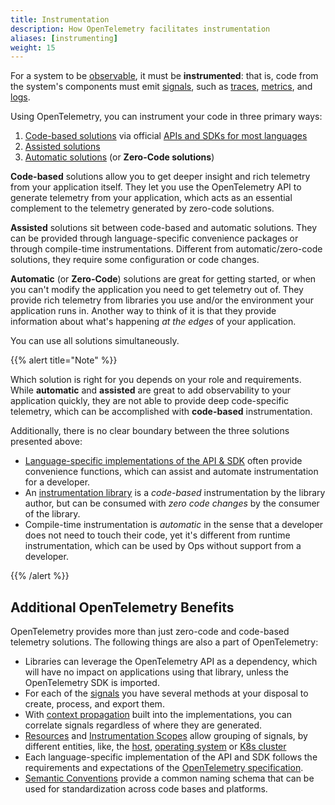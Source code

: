 ```yaml
---
title: Instrumentation
description: How OpenTelemetry facilitates instrumentation
aliases: [instrumenting]
weight: 15
---
```


For a system to be [observable], it must be **instrumented**: that is, code from
the system's components must emit [signals], such as [traces], [metrics], and
[logs].

Using OpenTelemetry, you can instrument your code in three primary ways:

1. [Code-based solutions](code-based/) via official
   [APIs and SDKs for most languages](/docs/languages/)
2. [Assisted solutions](assisted/)
3. [Automatic solutions](automatic/) (or **Zero-Code solutions**)

**Code-based** solutions allow you to get deeper insight and rich telemetry from
your application itself. They let you use the OpenTelemetry API to generate
telemetry from your application, which acts as an essential complement to the
telemetry generated by zero-code solutions.

**Assisted** solutions sit between code-based and automatic solutions. They can
be provided through language-specific convenience packages or through
compile-time instrumentations. Different from automatic/zero-code solutions, they
require some configuration or code changes.

**Automatic** (or **Zero-Code**) solutions are great for getting started, or
when you can't modify the application you need to get telemetry out of. They
provide rich telemetry from libraries you use and/or the environment your
application runs in. Another way to think of it is that they provide information
about what's happening _at the edges_ of your application.

You can use all solutions simultaneously.

{{% alert title="Note" %}}

Which solution is right for you depends on your role and requirements. While
**automatic** and **assisted** are great to add observability to your
application quickly, they are not able to provide deep code-specific telemetry,
which can be accomplished with **code-based** instrumentation.

Additionally, there is no clear boundary between the three solutions presented
above:

- [Language-specific implementations of the API & SDK](/docs/languages) often
  provide convenience functions, which can assist and automate instrumentation
  for a developer.
- An [instrumentation library](/docs/concepts/libraries) is a _code-based_
  instrumentation by the library author, but can be consumed with _zero code
  changes_ by the consumer of the library.
- Compile-time instrumentation is _automatic_ in the sense that a developer does
  not need to touch their code, yet it's different from runtime instrumentation,
  which can be used by Ops without support from a developer.

{{% /alert %}}

## Additional OpenTelemetry Benefits

OpenTelemetry provides more than just zero-code and code-based telemetry
solutions. The following things are also a part of OpenTelemetry:

- Libraries can leverage the OpenTelemetry API as a dependency, which will have
  no impact on applications using that library, unless the OpenTelemetry SDK is
  imported.
- For each of the [signals] you have several methods at your disposal to create,
  process, and export them.
- With [context propagation](../context-propagation/) built into the
  implementations, you can correlate signals regardless of where they are
  generated.
- [Resources](../resources/) and
  [Instrumentation Scopes](../instrumentation-scope/) allow grouping of signals,
  by different entities, like, the [host](/docs/specs/semconv/resource/host/),
  [operating system](/docs/specs/semconv/resource/os/) or
  [K8s cluster](/docs/specs/semconv/resource/k8s/#cluster)
- Each language-specific implementation of the API and SDK follows the
  requirements and expectations of the
  [OpenTelemetry specification](/docs/specs/otel/).
- [Semantic Conventions](../semantic-conventions/) provide a common naming
  schema that can be used for standardization across code bases and platforms.

[logs]: ../signals/logs/
[metrics]: ../signals/metrics/
[observable]: ../observability-primer/#what-is-observability
[signals]: ../signals/
[traces]: ../signals/traces/
